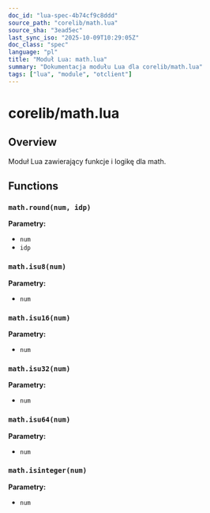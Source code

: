 ```yaml
---
doc_id: "lua-spec-4b74cf9c8ddd"
source_path: "corelib/math.lua"
source_sha: "3ead5ec"
last_sync_iso: "2025-10-09T10:29:05Z"
doc_class: "spec"
language: "pl"
title: "Moduł Lua: math.lua"
summary: "Dokumentacja modułu Lua dla corelib/math.lua"
tags: ["lua", "module", "otclient"]
---
```


# corelib/math.lua

## Overview

Moduł Lua zawierający funkcje i logikę dla math.

## Functions

### `math.round(num, idp)`

**Parametry:**

- `num`
- `idp`

### `math.isu8(num)`

**Parametry:**

- `num`

### `math.isu16(num)`

**Parametry:**

- `num`

### `math.isu32(num)`

**Parametry:**

- `num`

### `math.isu64(num)`

**Parametry:**

- `num`

### `math.isinteger(num)`

**Parametry:**

- `num`

